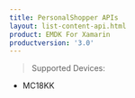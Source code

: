 ```yaml
---
title: PersonalShopper APIs
layout: list-content-api.html
product: EMDK For Xamarin
productversion: '3.0'
---
```

>Supported Devices:
* MC18KK
















